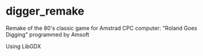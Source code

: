 # digger_remake
Remake of the 80's classic game for Amstrad CPC computer: "Roland Goes Digging" programmed by Amsoft

Using LibGDX
